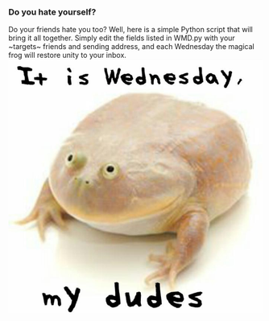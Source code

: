 ### Do you hate yourself? 
Do your friends hate you too? 
Well, here is a simple Python script that will bring it all together. 
Simply edit the fields listed in WMD.py with your ~targets~ friends and  sending address, and each Wednesday the magical frog will restore unity to your inbox.
![alt-text](./src/WMD.jpg "It is wednesday my dude")
